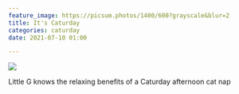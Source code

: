 ```yaml
---
feature_image: https://picsum.photos/1400/600?grayscale&blur=2
title: It's Caturday
categories: caturday
date: 2021-07-10 01:00

---
```

![](https://res.cloudinary.com/paddysplace/image/upload/v1625928421/blog/Caturday/SleepyG.jpg)

Little G knows the relaxing benefits of a Caturday afternoon cat nap